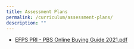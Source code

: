 ```yaml
---
title: Assessment Plans
permalink: /curriculum/assessment-plans/
description: ""
---
```

* [EFPS PRI - PBS Online Buying Guide 2021.pdf](/files/EFPS%20PRI%20-%20PBS%20Online%20Buying%20Guide%202021.pdf)